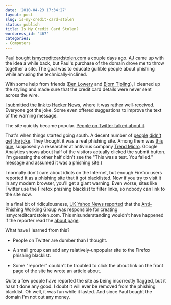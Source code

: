 ```yaml
---
date: '2010-04-23 17:34:27'
layout: post
slug: is-my-credit-card-stolen
status: publish
title: Is My Credit Card Stolen?
wordpress_id: '467'
categories:
- Computers
---
```


[Paul](http://journal.paul.querna.org/) bought [ismycreditcardstolen.com](http://ismycreditcardstolen.com/) a couple days ago. [AJ](http://aj.slater.net/) came up with the idea a while back, but Paul's purchase of the domain drove me to throw together a site. The goal was to educate gullible people about phishing while amusing the technically-inclined.

With some help from friends ([Ben Lowery](http://blowery.org/) and [Bjorn Tipling](http://bjorn.tipling.com/)), I cleaned up the styling and made sure that the credit card details were never sent across the wire. 

[I submitted the link to Hacker News](http://news.ycombinator.com/item?id=1286880), where it was rather well-received. Everyone got the joke. Some even offered suggestions to improve the text of the warning message.

The site quickly became popular. [People on Twitter talked about it](http://twitter.com/#search?q=ismycreditcardstolen). 

That's when things started going south. A decent number of [people](http://twitter.com/badwebsites/statuses/12672928201) [didn't](http://twitter.com/kisasondi/statuses/12717240592) [get](http://twitter.com/privacycommons/statuses/12672938161) [the](http://twitter.com/robertobrien/status/12672594696) [joke](http://twitter.com/dgapeev/statuses/12690786526). They thought it was a real phishing site. Among them was [this guy](http://twitter.com/bobmcardle/status/12692632353), supposedly a researcher at antivirus company [Trend Micro](http://us.trendmicro.com/us/home/). Google Analytics shows about half of the visitors actually clicked the submit button. I'm guessing the other half didn't see the "This was a test. You failed." message and assumed it was a phishing site.)

I normally don't care about idiots on the Internet, but enough Firefox users reported it as a phishing site that it got blacklisted. Now if you try to visit it in any modern browser, you'll get a giant warning. Even worse, sites like Twitter use the Firefox phishing blacklist to filter links, so nobody can link to the site now.

In a final bit of ridiculousness, [UK Yahoo News reported](http://uk.news.yahoo.com/16/20100423/ttc-security-group-creates-educational-p-6315470.html) that the [Anti-Phishing Working Group](http://www.antiphishing.org/) was responsible for creating ismycreditcardstolen.com. This misunderstanding wouldn't have happened if the reporter read the [about page](http://ismycreditcardstolen.com/about.html).

What have I learned from this? 




  * People on Twitter are dumber than I thought.


  * A small group can add any relatively-unpopular site to the Firefox phishing blacklist.


  * Some "reporter" couldn't be troubled to click the about link on the front page of the site he wrote an article about.



Quite a few people have reported the site as being incorrectly flagged, but it hasn't done any good. I doubt it will ever be removed from the phishing blacklist. Oh well, it was fun while it lasted. And since Paul bought the domain I'm not out any money.



